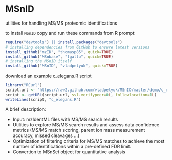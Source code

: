 MSnID
=====

utilities for handling MS/MS proteomic identifications

to install `MSnID` copy and run these commands from R prompt:

```r
require("devtools") || install.packages("devtools")
# installing dependencies from GitHub to ensure latest versions
install_github("mzID", "thomasp85", quick=TRUE)
install_github("MSnbase", "lgatto", quick=TRUE)
# installing the MSnID itself
install_github("MSnID", "vladpetyuk", quick=TRUE)
```

download an example c_elegans.R script
```r
library("RCurl")
script.url <- "https://raw2.github.com/vladpetyuk/MSnID/master/demo/c_elegans.R"
script <- getURL(script.url, ssl.verifypeer=0L, followlocation=1L)
writeLines(script, "c_elegans.R")
```


A brief description:
* Input: mzIdentML files with MS/MS search results
* Utilities to explore MS/MS search results and
  assess data confidence metrics (MS/MS match scoring, 
  parent ion mass measurement accuracy, missed cleavages ...)
* Optimization of filtering criteria for MS/MS matches to achieve the most number
  of identifications within a pre-defined FDR limit.
* Convertion to MSnSet object for quantitative analysis
